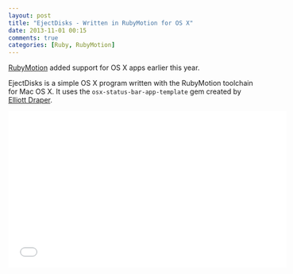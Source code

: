 ```yaml
---
layout: post
title: "EjectDisks - Written in RubyMotion for OS X"
date: 2013-11-01 00:15
comments: true
categories: [Ruby, RubyMotion]
---
```



[RubyMotion](/blog/2012/10/29/building-ios-apps-with-ruby-motion/) added support for OS X apps earlier this year. 


EjectDisks is a simple OS X program written with the RubyMotion toolchain for Mac OS X. It uses the `osx-status-bar-app-template` gem created by [Elliott Draper](https://github.com/kickcode/osx-status-bar-app-template).

<center><iframe name="eject-disks-osx" width="560" height="315" src="//www.youtube.com/embed/Lb9ZUESIpms" frameborder="0" allowfullscreen></iframe></center>

